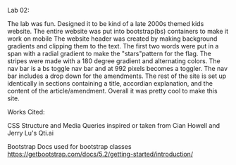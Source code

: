 Lab 02:

The lab was fun. Designed it to be kind of a late 2000s themed kids website. The entire website was put into bootstrap(bs)
containers to make it work on mobile The website header was created by making background gradients and clipping them 
to the text. The first two words were put in a span with a radial gradient to make the "stars"pattern for the flag. 
The stripes were made with a 180 degree gradient and alternating colors. The nav bar is a bs toggle nav bar and at 992 pixels
becomes a toggler. The nav bar includes a drop down for the amendments. The rest of the site is set up identically in sections
containing a title, accordian explanation, and the content of the article/amendment. Overall it was pretty cool to make this site.




Works Cited:

CSS Structure and Media Queries inspired or taken from Cian Howell and Jerry Lu's Qti.ai

Bootstrap Docs used for bootstrap classes https://getbootstrap.com/docs/5.2/getting-started/introduction/

